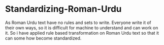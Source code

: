 # Standardizing-Roman-Urdu
As Roman Urdu text have no rules and sets to write. Everyone write it of their own ways, so it is difficult for machine to understand and can work on it. So i have applied rule based transformation on Roman Urdu text so that it can some how become standardized.
